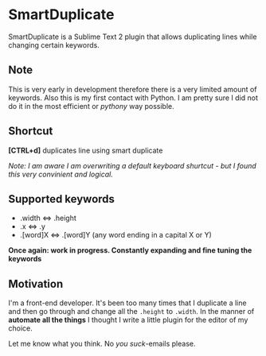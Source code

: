 SmartDuplicate
======================

SmartDuplicate is a Sublime Text 2 plugin that allows duplicating lines while changing certain keywords.


Note
----

This is very early in development therefore there is a very limited amount of keywords. Also this is my first contact
with Python. I am pretty sure I did not do it in the most efficient or _pythony_ way possible.


Shortcut
--------

**[CTRL+d]** duplicates line using smart duplicate

_Note: I am aware I am overwriting a default keyboard shurtcut - but I found this very convinient and logical._


Supported keywords
------------------

* .width <=> .height
* .x <=> .y
* .[word]X <=> .[word]Y  (any word ending in a capital X or Y)

__Once again: work in progress. Constantly expanding and fine tuning the keywords__


Motivation
----------

I'm a front-end developer. It's been too many times that I duplicate a line and then go through and change all the
`.height` to `.width`. In the manner of __automate all the things__ I thought I write a little plugin for the editor
of my choice.

Let me know what you think. No _you suck_-emails please.